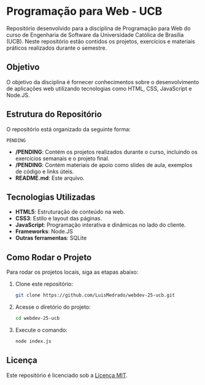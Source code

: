 # Programação para Web - UCB

Repositório desenvolvido para a disciplina de Programação para Web do curso de Engenharia de Software da Universidade Católica de Brasília (UCB). Neste repositório estão contidos os projetos, exercícios e materiais práticos realizados durante o semestre.

## Objetivo

O objetivo da disciplina é fornecer conhecimentos sobre o desenvolvimento de aplicações web utilizando tecnologias como HTML, CSS, JavaScript e Node.JS.

## Estrutura do Repositório

O repositório está organizado da seguinte forma:

``` PENDING ```

- **/PENDING**: Contém os projetos realizados durante o curso, incluindo os exercícios semanais e o projeto final.
- **/PENDING**: Contém materiais de apoio como slides de aula, exemplos de código e links úteis.
- **README.md**: Este arquivo.

## Tecnologias Utilizadas

- **HTML5**: Estruturação de conteúdo na web.
- **CSS3**: Estilo e layout das páginas.
- **JavaScript**: Programação interativa e dinâmicas no lado do cliente.
- **Frameworks**: Node.JS
- **Outras ferramentas**: SQLite

## Como Rodar o Projeto

Para rodar os projetos locais, siga as etapas abaixo:

1. Clone este repositório:
   ```bash
   git clone https://github.com/LuisMedrado/webdev-25-ucb.git
   ```

2. Acesse o diretório do projeto:
   ```bash
   cd webdev-25-ucb
   ```

3. Execute o comando:
   ```bash
   node index.js
   ```

## Licença

Este repositório é licenciado sob a [Licença MIT](LICENSE).
